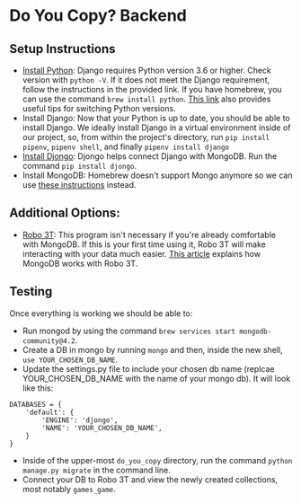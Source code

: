 # Do You Copy? Backend

## Setup Instructions
- [Install Python](https://www.python.org/downloads/): Django requires Python version 3.6 or higher. Check version with `python -V`. If it does not meet the Django requirement, follow the instructions in the provided link. If you have homebrew, you can use the command `brew install python`. [This link](https://dev.to/malwarebo/how-to-set-python3-as-a-default-python-version-on-mac-4jjf) also provides useful tips for switching Python versions.
- Install Django: Now that your Python is up to date, you should be able to install Django. We ideally install Django in a virtual environment inside of our project, so, from within the project's directory, run `pip install pipenv`, `pipenv shell`, and finally `pipenv install django`
- [Install Djongo](https://nesdis.github.io/djongo/integrating-django-with-mongodb/): Djongo helps connect Django with MongoDB. Run the command `pip install djongo`.
- Install MongoDB: Homebrew doesn't support Mongo anymore so we can use [these instructions](https://docs.mongodb.com/manual/tutorial/install-mongodb-on-os-x/) instead.

## Additional Options:
- [Robo 3T](https://robomongo.org/): This program isn't necessary if you're already comfortable with MongoDB. If this is your first time using it, Robo 3T will make interacting with your data much easier. [This article](https://kb.objectrocket.com/mongo-db/how-to-setup-a-mongodb-database-in-robo-3t-344#:~:text=Creating%20the%20MongoDB%20Database%20in%20Robo%203T%20GUI,-Once%20the%20connection&text=To%20create%20a%20new%20MongoDB,the%20%E2%80%9CDatabase%20Name%E2%80%9D%20field) explains how MongoDB works with Robo 3T.

## Testing
Once everything is working we should be able to:
- Run mongod by using the command `brew services start mongodb-community@4.2`.
- Create a DB in mongo by running `mongo` and then, inside the new shell, `use YOUR_CHOSEN_DB_NAME`.
- Update the settings.py file to include your chosen db name (replcae YOUR_CHOSEN_DB_NAME with the name of your mongo db). It will look like this:
```
DATABASES = {
    'default': {
        'ENGINE': 'djongo',
        'NAME': 'YOUR_CHOSEN_DB_NAME',
    }
}
```
- Inside of the upper-most `do_you_copy` directory, run the command `python manage.py migrate` in the command line.
- Connect your DB to Robo 3T and view the newly created collections, most notably `games_game`.